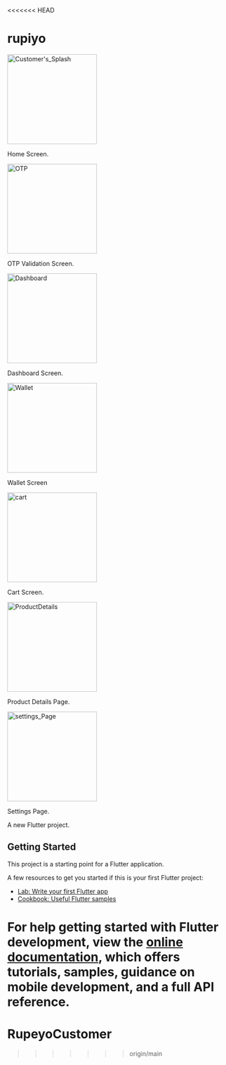 <<<<<<< HEAD
# rupiyo
<img width="204" alt="Customer's_Splash" src="https://github.com/Rupeyo/RupeyoCustomer/assets/157117464/17a6ffc2-a8ae-4870-bef9-2163a68da922">

Home Screen.

<img width="204" alt="OTP" src="https://github.com/Rupeyo/RupeyoCustomer/assets/157117464/ed198d48-2eb0-43f8-b2aa-5f26157bc48b">

OTP Validation Screen.

<img width="204" alt="Dashboard" src="https://github.com/Rupeyo/RupeyoCustomer/assets/157117464/faf8fbee-ac6c-4bc9-9f0c-374f00e55c4f">

Dashboard Screen.

<img width="204" alt="Wallet" src="https://github.com/Rupeyo/RupeyoCustomer/assets/157117464/adbd679b-385d-4234-b3df-385658df9c45">

Wallet Screen

<img width="204" alt="cart" src="https://github.com/Rupeyo/RupeyoCustomer/assets/157117464/ba03e9a8-c429-4756-a9b0-320683879761">

Cart Screen.

<img width="204" alt="ProductDetails" src="https://github.com/Rupeyo/RupeyoCustomer/assets/157117464/2eed7cb2-f081-452e-9a68-4edc996ab197">

Product Details Page.

<img width="204" alt="settings_Page" src="https://github.com/Rupeyo/RupeyoCustomer/assets/157117464/de43866d-48da-45c2-b8dc-253c945098a9">

Settings Page.


A new Flutter project.

## Getting Started

This project is a starting point for a Flutter application.

A few resources to get you started if this is your first Flutter project:

- [Lab: Write your first Flutter app](https://docs.flutter.dev/get-started/codelab)
- [Cookbook: Useful Flutter samples](https://docs.flutter.dev/cookbook)

For help getting started with Flutter development, view the
[online documentation](https://docs.flutter.dev/), which offers tutorials,
samples, guidance on mobile development, and a full API reference.
=======
# RupeyoCustomer
>>>>>>> origin/main
